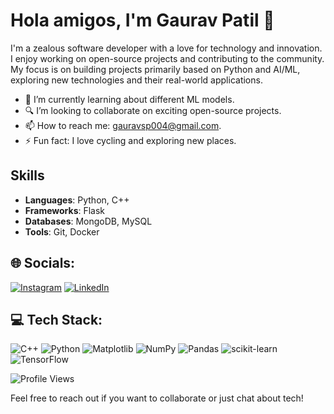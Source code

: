 # Hola amigos, I'm Gaurav Patil 👋

I'm a zealous software developer with a love for technology and innovation. I enjoy working on open-source projects and contributing to the community. My focus is on building projects primarily based on Python and AI/ML, exploring new technologies and their real-world applications.

- 🌱 I’m currently learning about different ML models.
- 🔍 I’m looking to collaborate on exciting open-source projects.
- 📫 How to reach me: gauravsp004@gmail.com.
- ⚡ Fun fact: I love cycling and exploring new places.

## Skills
- **Languages**: Python, C++
- **Frameworks**: Flask
- **Databases**: MongoDB, MySQL
- **Tools**: Git, Docker

## 🌐 Socials:
[![Instagram](https://img.shields.io/badge/Instagram-%23E4405F.svg?logo=Instagram&logoColor=white)](https://instagram.com/patil_gaurav10) [![LinkedIn](https://img.shields.io/badge/LinkedIn-%230077B5.svg?logo=linkedin&logoColor=white)](https://linkedin.com/in/gaurav-patil04)  

## 💻 Tech Stack:
![C++](https://img.shields.io/badge/c++-%2300599C.svg?style=for-the-badge&logo=c%2B%2B&logoColor=white) ![Python](https://img.shields.io/badge/python-3670A0?style=for-the-badge&logo=python&logoColor=ffdd54) ![Matplotlib](https://img.shields.io/badge/Matplotlib-%23ffffff.svg?style=for-the-badge&logo=Matplotlib&logoColor=black) ![NumPy](https://img.shields.io/badge/numpy-%23013243.svg?style=for-the-badge&logo=numpy&logoColor=white) ![Pandas](https://img.shields.io/badge/pandas-%23150458.svg?style=for-the-badge&logo=pandas&logoColor=white) ![scikit-learn](https://img.shields.io/badge/scikit--learn-%23F7931E.svg?style=for-the-badge&logo=scikit-learn&logoColor=white) ![TensorFlow](https://img.shields.io/badge/TensorFlow-%23FF6F00.svg?style=for-the-badge&logo=TensorFlow&logoColor=white)

![Profile Views](https://komarev.com/ghpvc/?username=GauravPatil04&color=blue)

Feel free to reach out if you want to collaborate or just chat about tech!
